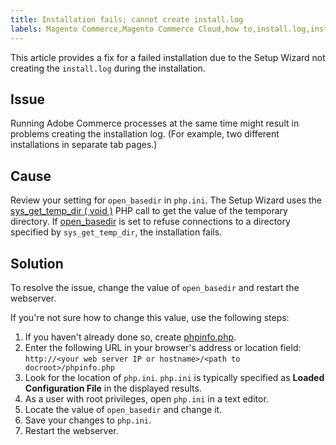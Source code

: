 ```yaml
---
title: Installation fails; cannot create install.log
labels: Magento Commerce,Magento Commerce Cloud,how to,install.log,installation,open_basedir,php.ini,phpinfo.php,setup,wizard,Adobe Commerce,cloud infrastructure
---
```


This article provides a fix for a failed installation due to the Setup Wizard not creating the `install.log` during the installation.

## Issue

Running Adobe Commerce processes at the same time might result in problems creating the installation log. (For example, two different installations in separate tab pages.)

## Cause

Review your setting for `open_basedir` in `php.ini`. The Setup Wizard uses the [sys\_get\_temp\_dir ( void )](http://php.net/manual/en/function.sys-get-temp-dir.php) PHP call to get the value of the temporary directory. If [open\_basedir](http://php.net/manual/en/ini.core.php#ini.open-basedir) is set to refuse connections to a directory specified by `sys_get_temp_dir`, the installation fails.

## Solution

To resolve the issue, change the value of `open_basedir` and restart the webserver.

If you're not sure how to change this value, use the following steps:

1. If you haven't already done so, create [phpinfo.php](https://devdocs.magento.com/guides/v2.3/install-gde/prereq/optional.html#install-optional-phpinfo).
1. Enter the following URL in your browser's address or location field: `http://<your web server IP or hostname>/<path to docroot>/phpinfo.php`     
1. Look for the location of `php.ini`.     `php.ini` is typically specified as **Loaded Configuration File** in the displayed results.    
1. As a user with root privileges, open `php.ini` in a text editor.    
1. Locate the value of `open_basedir` and change it.
1. Save your changes to `php.ini`.
1. Restart the webserver.
